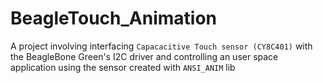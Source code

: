 # BeagleTouch_Animation


A project involving interfacing `Capacacitive Touch sensor (CY8C401)` with the BeagleBone Green's I2C driver and controlling an user space application using the sensor created with `ANSI_ANIM` lib
